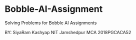 # Bobble-AI-Assignment
Solving Problems for Bobble AI Assignments

BY:
SiyaRam Kashyap
NIT Jamshedpur
MCA
2018PGCACA52
